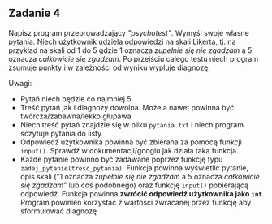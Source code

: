## Zadanie 4

Napisz program przeprowadzający _"psychotest"_. Wymyśl swoje własne pytania. Niech użytkownik udziela odpowiedzi na skali Likerta, tj. na przykład na skali od 1 do 5 gdzie 1 oznacza _zupełnie się nie zgadzam_ a 5 oznacza _całkowicie się zgadzam_. Po przejściu całego testu niech program zsumuje punkty i w zależności od wyniku wypluje diagnozę. 

Uwagi:

- Pytań niech będzie co najmniej 5
- Treść pytań jak i diagnozy dowolna. Może a nawet powinna być twórcza/zabawna/lekko głupawa
- Niech treść pytań znajdzie się w pliku `pytania.txt` i niech program sczytuje pytania do listy
- Odpowiedź użytkownika powinna być zbierana za pomocą funkcji `input()`. Sprawdź w dokumentacji/googlu jak działa taka funkcja.
- Każde pytanie powinno być zadawane poprzez funkcję typu `zadaj_pytanie(treść_pytania)`. Funkcja powinna wyświetlić pytanie, opis skali ("1 oznacza _zupełnie się nie zgadzam_ a 5 oznacza _całkowicie się zgadzam_" lub coś podobnego) oraz funkcję `input()` pobierającą odpowiedź. Funkcja powinna **zwrócić odpowiedź użytkownika jako `int`**. Program powinien korzystać z wartości zwracanej przez funkcję aby sformułować diagnozę